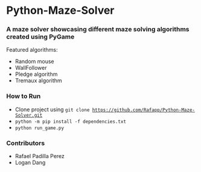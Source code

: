 # Python-Maze-Solver
### A maze solver showcasing different maze solving algorithms created using PyGame
 
 Featured algorithms:
- Random mouse
- WallFollower
- Pledge algorithm
- Tremaux algorithm

### How to Run
- Clone project using <code>git clone https://github.com/Rafapp/Python-Maze-Solver.git</code>
- <code>python -m pip install -f dependencies.txt</code>
- <code>python run_game.py</code>
### Contributors
- Rafael Padilla Perez
- Logan Dang
 
